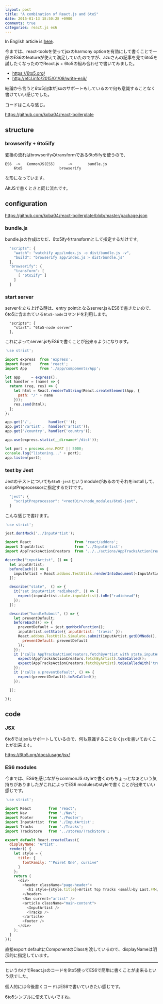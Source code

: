 ```yaml
---
layout: post
title: "A combination of React.js and 6to5"
date: 2015-01-13 18:50:28 +0900
comments: true
categories: react.js es6
---
```


In English article is [here](http://en.blog.koba04.com/2015/02/04/a-combination-of-reactjs-and-6to5/).

今までは、react-toolsを使ってjsxのharmony optionを有効にして書くことで一部のES6のfeatureが使えて満足していたのですが、azuさんの記事を見て6to5を試したくなったのでReact.js + 6to5の組み合わせで書いてみました。

* https://6to5.org/
* http://efcl.info/2015/01/09/write-es6/


結論から言うと6to5自体がjsxのサポートもしているので何も意識することなく書けていい感じでした。

コードはこんな感じ。

https://github.com/koba04/react-boilerplate

<!-- more -->

## structure


### browserify + 6to5ify

変換の流れはbrowserifyのtransformである6to5ifyを使うので、

```
ES6  ->   CommonJS(ES5)      ->       bundle.js
    6to5                 browserify
```

な形になっています。

AltJSで書くときと同じ流れです。


## configuration

https://github.com/koba04/react-boilerplate/blob/master/package.json


### bundle.js

bundle.jsの作成はただ、6to5ifyをtransformとして指定するだけです。

```js
  "scripts": {
    "watch": "watchify app/index.js -o dist/bundle.js -v",
    "build": "browserify app/index.js > dist/bundle.js"
  },
  "browserify": {
    "transform": [
      [ "6to5ify" ]
    ]
  }
```


### start server

serverを立ち上げる時は、entry pointとなるserver.jsもES6で書きたいので、6to5に含まれている`6to5-node`コマンドを利用します。

```
  "scripts": {
    "start": "6to5-node server"
  },
```

これによってserver.jsもES6で書くことが出来るようになります。

```js
'use strict';

import express  from 'express';
import React    from 'react';
import App      from './app/components/App';

let app     = express();
let handler = (name) => {
  return (req, res) => {
    let html = React.renderToString(React.createElement(App, {
      path: "/" + name
    }));
    res.send(html);
  };
};

app.get('/',        handler(''));
app.get('/artist',  handler('artist'));
app.get('/country', handler('country'));

app.use(express.static(__dirname+'/dist'));

let port = process.env.PORT || 5000;
console.log("listening..." + port);
app.listen(port);
```


### test by Jest

Jestのテストについても`6to5-jest`というmoduleがあるのでそれをinstallして、scriptPreprocessorに指定するだけです。

```js
  "jest": {
    "scriptPreprocessor": "<rootDir>/node_modules/6to5-jest",
  }
```

こんな感じで書けます。

```js
'use strict';

jest.dontMock('../InputArtist');

import React                    from 'react/addons';
import InputArtist              from '../InputArtist';
import AppTracksActionCreators  from '../../actions/AppTracksActionCreators';

describe("inputArtist", () => {
  let inputArtist;
  beforeEach(() => {
    inputArtist = React.addons.TestUtils.renderIntoDocument(<InputArtist />);
  });

  describe("state",  () => {
    it("set inputArtist radiohead", () => {
      expect(inputArtist.state.inputArtist).toBe("radiohead");
    });
  });

  describe("handleSubmit", () => {
    let preventDefault;
    beforeEach(() => {
      preventDefault = jest.genMockFunction();
      inputArtist.setState({ inputArtist: 'travis' });
      React.addons.TestUtils.Simulate.submit(inputArtist.getDOMNode(), {
        preventDefault: preventDefault
      });
    });
    it ("calls AppTracksActionCreators.fetchByArtist with state.inputArtist", () => {
      expect(AppTracksActionCreators.fetchByArtist).toBeCalled();
      expect(AppTracksActionCreators.fetchByArtist).toBeCalledWith('travis');
    });
    it ("calls e.preventDefault", () => {
      expect(preventDefault).toBeCalled();
    });

  });

});
```


## code


### JSX

6to5ではjsxもサポートしているので、何も意識することなくjsxを書いておくことが出来ます。

https://6to5.org/docs/usage/jsx/


### ES6 modules

今までは、ES6を感じながらcommonJS styleで書くのもちょっとなぁという気持ちがありましたがこれによってES6 modulesのstyleで書くことが出来ていい感じです。

```js
'use strict';

import React        from 'react';
import Nav          from './Nav';
import Footer       from './Footer';
import InputArtist  from './InputArtist';
import Tracks       from './Tracks';
import TrackStore   from '../stores/TrackStore';

export default React.createClass({
  displayName: 'Artist',
  render() {
    let style = {
      title: {
        fontFamily: "'Poiret One', cursive"
      }
    };
    return (
      <div>
        <header className="page-header">
          <h1 style={style.title}>Artist Top Tracks <small>by Last.FM</small></h1>
        </header>
        <Nav current="artist" />
        <article className="main-content">
          <InputArtist />
          <Tracks />
        </article>
        <Footer />
      </div>
    );
  }
});
```

直接export defaultにComponentのClassを渡しているので、displayNameは明示的に指定しています。

------------

というわけでReact.jsのコードを6to5使ってES6で簡単に書くことが出来るという話でした。

個人的には今後書くコードはES6で書いていきたい感じです。

6to5シンプルに使えていいですね。
